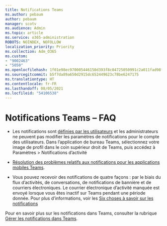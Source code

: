 ```yaml
---
title: Notifications Teams
ms.author: pebaum
author: pebaum
manager: scotv
ms.audience: Admin
ms.topic: article
ms.service: o365-administration
ROBOTS: NOINDEX, NOFOLLOW
localization_priority: Priority
ms.collection: Adm_O365
ms.custom:
- "9002463"
- "5050"
ms.openlocfilehash: 1f01e98ec970005446150d393f8c04725050991c2a011fad98f22113f2246681
ms.sourcegitcommit: b5f7da89a650d2915dc652449623c78be6247175
ms.translationtype: HT
ms.contentlocale: fr-FR
ms.lasthandoff: 08/05/2021
ms.locfileid: "54106538"
---
```

# <a name="teams-notifications-faq"></a>Notifications Teams – FAQ


- Les notifications sont [définies par les utilisateurs](https://support.microsoft.com/office/1cc31834-5fe5-412b-8edb-43fecc78413d) et les administrateurs ne peuvent pas modifier les paramètres de notifications pour le compte des utilisateurs. Dans l’application de bureau Teams, sélectionnez votre image de profil dans le coin supérieur droit de Teams, puis accédez à Paramètres > Notifications d’activité

- [Résolution des problèmes relatifs aux notifications pour les applications mobiles Teams](https://support.microsoft.com/office/6d125ac2-e440-4fab-8e4c-2227a52d460c).

- Vous pouvez recevoir des notifications de quatre façons : par le biais du flux d’activités, de conversations, de notifications de bannière et de courriers électroniques. Le courrier électronique d’activité manquée est envoyé lorsque vous êtes inactif sur Teams pendant une période donnée. Pour plus d’informations, voir les [Six choses à savoir sur les notifications](https://support.microsoft.com/office/abb62c60-3d15-4968-b86a-42fea9c22cf4)

Pour en savoir plus sur les notifications dans Teams, consulter la rubrique [Gérer les notifications dans Teams](https://support.office.com/article/1cc31834-5fe5-412b-8edb-43fecc78413d#ID0EAABAAA).
